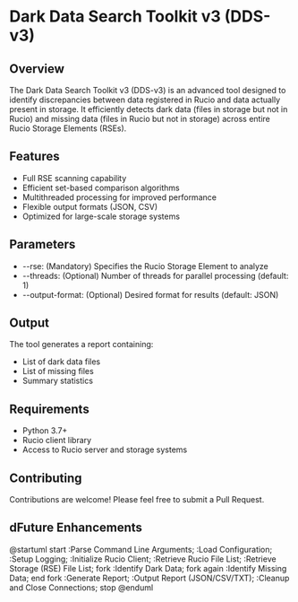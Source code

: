 # Dark Data Search Toolkit v3 (DDS-v3)

## Overview

The Dark Data Search Toolkit v3 (DDS-v3) is an advanced tool designed to identify discrepancies between data registered in Rucio and data actually present in storage. It efficiently detects dark data (files in storage but not in Rucio) and missing data (files in Rucio but not in storage) across entire Rucio Storage Elements (RSEs).

## Features

- Full RSE scanning capability
- Efficient set-based comparison algorithms
- Multithreaded processing for improved performance
- Flexible output formats (JSON, CSV)
- Optimized for large-scale storage systems

## Parameters

- --rse: (Mandatory) Specifies the Rucio Storage Element to analyze
- --threads: (Optional) Number of threads for parallel processing (default: 1)
- --output-format: (Optional) Desired format for results (default: JSON)

## Output
The tool generates a report containing:

- List of dark data files
- List of missing files
- Summary statistics

## Requirements

- Python 3.7+
- Rucio client library
- Access to Rucio server and storage systems

## Contributing
Contributions are welcome! Please feel free to submit a Pull Request.

## dFuture Enhancements


@startuml
start
:Parse Command Line Arguments;
:Load Configuration;
:Setup Logging;
:Initialize Rucio Client;
:Retrieve Rucio File List;
:Retrieve Storage (RSE) File List;
fork
  :Identify Dark Data;
fork again
  :Identify Missing Data;
end fork
:Generate Report;
:Output Report (JSON/CSV/TXT);
:Cleanup and Close Connections;
stop
@enduml